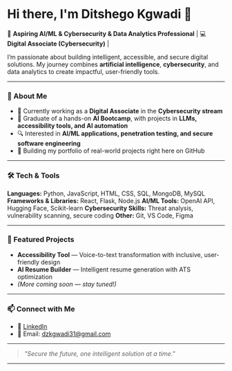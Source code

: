 # Hi there, I'm Ditshego Kgwadi 👋

🚀 **Aspiring AI/ML & Cybersecurity & Data Analytics Professional** | 💻 **Digital Associate (Cybersecurity)** | 

I’m passionate about building intelligent, accessible, and secure digital solutions. My journey combines **artificial intelligence**, **cybersecurity**, and data analytics to create impactful, user-friendly tools.

---

### 🌟 About Me

* 🎯 Currently working as a **Digital Associate** in the **Cybersecurity stream**
* 🤖 Graduate of a hands-on **AI Bootcamp**, with projects in **LLMs, accessibility tools, and AI automation**
* 🔍 Interested in **AI/ML applications, penetration testing, and secure software engineering**
* 📂 Building my portfolio of real-world projects right here on GitHub

---

### 🛠️ Tech & Tools

**Languages:** Python, JavaScript, HTML, CSS, SQL, MongoDB, MySQL
**Frameworks & Libraries:** React, Flask, Node.js
**AI/ML Tools:** OpenAI API, Hugging Face, Scikit-learn
**Cybersecurity Skills:** Threat analysis, vulnerability scanning, secure coding
**Other:** Git, VS Code, Figma

---

### 📌 Featured Projects

* **Accessibility Tool** — Voice-to-text transformation with inclusive, user-friendly design
* **AI Resume Builder** — Intelligent resume generation with ATS optimization
* *(More coming soon — stay tuned!)*

---

### 📫 Connect with Me

* 💼 [LinkedIn](https://www.linkedin.com/in/ditshego-kgwadi-06b5772ba/)
* 📧 Email: dzkgwadi31@gmail.com

---

> *"Secure the future, one intelligent solution at a time."*

---



<!---
Ditshego21/Ditshego21 is a ✨ special ✨ repository because its `README.md` (this file) appears on your GitHub profile.
You can click the Preview link to take a look at your changes.
--->
